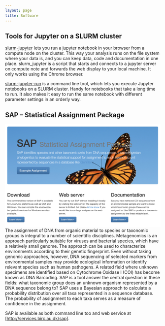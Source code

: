 ```yaml
---
layout: page
title: Software
---
```


## Tools for Jupyter on a SLURM cluster

[slurm-jupyter](https://github.com/kaspermunch/slurm-jupyter) lets you run a jupyter notebook in your browser from a compute node on the cluster. This way your analysis runs on the file system where your data is, and you can keep data, code and documentation in one place. slurm_jupyter is a script that starts and connects to a jupyter server on compute note and forwards the web display to your local machine. It only works using the Chrome browser.

[slurm-jupyter-run](https://github.com/kaspermunch/slurm-jupyter-run) is a command line tool, which lets you execute Jupyter notebooks on a SLURM cluster. Handy for notebooks that take a long time to run. It also makes it easy to run the same notebook with different parameter settings in an orderly way.

## SAP – Statistical Assignment Package
<p><span class="image right"><img src="images/sap.png" alt="" /></span>The assignment of DNA from organic material to species or taxonomic groups is integral to a number of scientific disciplines. Metagenomics is an approach particularly suitable for viruses and bacterial species, which have a relatively small genome. The approach can be used to characterize environments according to their genetic fingerprint. Even without taking genomic approaches, however, DNA sequencing of selected markers from environmental samples may provide ecological information or identify relevant species such as human pathogens. A related field where unknown specimens are identified based on Cytochrome Oxidase I (COI) has become known as DNA Barcoding. SAP is a tool answer the central question in these fields: what taxonomic group does an unknown organism represented by a DNA sequence belong to? SAP uses a Bayesian approach to calculate a probability distribution over all taxa represented in a sequence database. The probability of assignment to each taxa serves as a measure of confidence in the assignment.</p> 

SAP is available as both command line too and web service at [http://services.birc.au.dk/sap].

